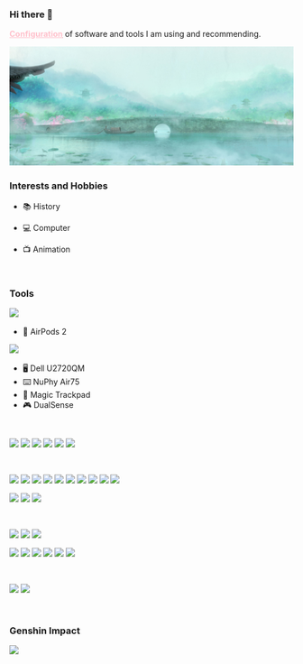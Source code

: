 ### Hi there 👋

[**<font color="#ffc0cb"><u>Configuration</u></font>**](https://github.com/ykqmain/Config) of software and tools I am using and recommending.

![](https://github.com/ykqmain/ykqmain/blob/main/0.jpg)

<!--
**ykqmain/ykqmain** is a ✨ _special_ ✨ repository because its `README.md` (this file) appears on your GitHub profile.

Here are some ideas to get you started:

- 🔭 I’m currently working on ...
- 🌱 I’m currently learning ...
- 👯 I’m looking to collaborate on ...
- 🤔 I’m looking for help with ...
- 💬 Ask me about ...
- 📫 How to reach me: ...
- 😄 Pronouns: ...
- ⚡ Fun fact: ...
-->

### Interests and Hobbies

- 📚 History

- 💻 Computer

- 📺 Animation

<br>


### Tools

<!-- **★★★★☆** -->

[![](https://img.shields.io/badge/iPhone-13-F8F4ED?style=flat-square&logo=apple)](https://www.apple.com/)
   *  AirPods 2

[![](https://img.shields.io/badge/MacBook%20Pro-M1-c0c0c0?style=flat-square&logo=apple)](https://www.apple.com.cn/mac/)
   * 🖥️ Dell U2720QM
   * ⌨️ NuPhy Air75
   *  Magic Trackpad
   * 🎮 DualSense

<br>

[![](https://img.shields.io/badge/-macOS-silver?style=flat-square&logo=Apple&logoColor=000000)](https://www.apple.com/macos/)
[![](https://img.shields.io/badge/ANSI-C-A8B9CC?style=flat-square&logo=c&logoColor=A8B9CC)](https://www.iso.org/standard/17782.html)
[![](https://img.shields.io/badge/C++-20-00599C?style=flat-square&logo=cplusplus&logoColor=00599C)](https://www.iso.org/standard/79358.html)
[![](https://img.shields.io/badge/-Swift-F05138?style=flat-square&logo=Swift&logoColor=ffffff)](https://www.swift.org)
[![](https://img.shields.io/badge/Safari-Browser-blue?style=flat-square&logo=Safari&logoColor=000000)](https://www.apple.com/safari/)
[![](https://img.shields.io/badge/Firefox-Browser-FF7139?style=flat-square&logo=Firefox&logoColor=FF7139)](https://www.mozilla.org/en-US/firefox/)

<br>

[![](https://img.shields.io/badge/-Terminal-000000?style=flat-square&logo=iTerm2&logoColor=ffffff)](https://support.apple.com/guide/terminal/welcome/mac/)
[![](https://img.shields.io/badge/-LLVM-262D3A?style=flat-square&logo=LLVM&logoColor=ffffff)](https://llvm.org)
[![](https://img.shields.io/badge/-Shell-4EAA25?style=flat-square&logo=GNU%20Bash&logoColor=ffffff)](https://www.gnu.org/software/bash/)
[![](https://img.shields.io/badge/-Git-F05032?style=flat-square&logo=Git&logoColor=ffffff)](https://git-scm.com)
[![](https://img.shields.io/badge/-Homebrew-FBB040?style=flat-square&logo=Homebrew&logoColor=ffffff)](https://brew.sh)
[![](https://img.shields.io/badge/-MySQL-4479A1?style=flat-square&logo=MySQL&logoColor=ffffff)](https://dev.mysql.com/downloads/)
[![](https://img.shields.io/badge/-OpenJDK-007396?style=flat-square&logo=OpenJDK&logoColor=ffffff)](https://openjdk.org)
[![](https://img.shields.io/badge/-Eclipse-2C2255?style=flat-square&logo=Eclipse%20IDE&logoColor=ffffff)](https://www.eclipse.org)
[![](https://img.shields.io/badge/-Node.js-339933?style=flat-square&logo=Node.js&logoColor=ffffff)](https://nodejs.org)
[![](https://img.shields.io/badge/-Apache-D22128?style=flat-square&logo=Apache&logoColor=ffffff)](https://www.apache.org)

[![](https://img.shields.io/badge/Sublime-Text-FF9800?style=flat-square&logo=Sublime-Text&logoColor=FF9800)](https://www.sublimetext.com)
[![](https://img.shields.io/badge/Python-3-3776AB?style=flat-square&logo=Python&logoColor=3776AB)](https://www.python.org)
[![](https://img.shields.io/badge/-Markdown-000000?style=flat-square&logo=Markdown&logoColor=ffffff)](https://github.github.com/gfm/)

<br>

[![](https://img.shields.io/badge/-Steam-000000?style=flat-square&logo=Steam&logoColor=ffffff)](https://steamcommunity.com/id/qiufengmuye/)
[![](https://img.shields.io/badge/-Windows-0078D4?style=flat-square&logo=Windows%2011&logoColor=ffffff)](https://github.com/ykqmain/Config/tree/master/Archive/Windows)
[![](https://img.shields.io/badge/-FreeBSD-AB2B28?style=flat-square&logo=FreeBSD&logoColor=ffffff)](https://www.freebsd.org)

[![](https://img.shields.io/badge/-GNU-A42E2B?style=flat-square&logo=GNU&logoColor=ffffff)](https://www.gnu.org)
[![](https://img.shields.io/badge/-Linux-FCC624?style=flat-square&logo=Linux&logoColor=ffffff)](https://www.kernel.org)
[![](https://img.shields.io/badge/-Ubuntu-E95420?style=flat-square&logo=Ubuntu&logoColor=ffffff)](https://ubuntu.com)
[![](https://img.shields.io/badge/-CentOS-262577?style=flat-square&logo=CentOS&logoColor=ffffff)](https://www.centos.org)
[![](https://img.shields.io/badge/-Debian-A81D33?style=flat-square&logo=Debian&logoColor=ffffff)](https://www.debian.org)
[![](https://img.shields.io/badge/-deepin-007CFF?style=flat-square&logo=deepin&logoColor=ffffff)](https://www.deepin.org)

<br>

[![](https://img.shields.io/badge/-Bilibili-00A1D6?style=flat-square&logo=Bilibili&logoColor=ffffff)](https://space.bilibili.com/7216933)
[![](https://img.shields.io/badge/Discord-qiufengmuye%232510-5865F2?style=flat-square&logo=Discord&logoColor=5865F2)](https://discord.com)

<br>


### Genshin Impact

![](https://genshin-card.getloli.com/rand/189693501.png)

